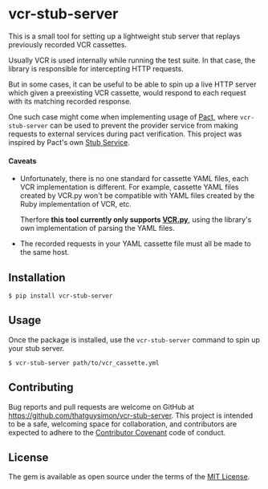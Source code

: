# vcr-stub-server

This is a small tool for setting up a lightweight stub server that replays previously recorded VCR cassettes.

Usually VCR is used internally while running the test suite. In that case, the library is responsible for intercepting HTTP requests. 

But in some cases, it can be useful to be able to spin up a live HTTP server which given a preexisting VCR cassette, would respond to each request with its matching recorded response.

One such case might come when implementing usage of [Pact](http://pact.io), where `vcr-stub-server` can be used to prevent the provider service from making requests to external services during pact verification. This project was inspired by Pact's own [Stub Service](https://github.com/pact-foundation/pact-mock_service#stub-service-usage).

#### Caveats

- Unfortunately, there is no one standard for cassette YAML files, each VCR implementation is different. For example, cassette YAML files created by VCR.py won't be compatible with YAML files created by the Ruby implementation of VCR, etc.

  Therfore **this tool currently only supports [VCR.py](https://github.com/kevin1024/vcrpy)**, using the library's own implementation of parsing the YAML files.
  
- The recorded requests in your YAML cassette file must all be made to the same host.

## Installation

```
$ pip install vcr-stub-server
```

## Usage

Once the package is installed, use the `vcr-stub-server` command to spin up your stub server.

```
$ vcr-stub-server path/to/vcr_cassette.yml
```

## Contributing

Bug reports and pull requests are welcome on GitHub at https://github.com/thatguysimon/vcr-stub-server. This project is intended to be a safe, welcoming space for collaboration, and contributors are expected to adhere to the [Contributor Covenant](https://contributor-covenant.org) code of conduct.

## License

The gem is available as open source under the terms of the [MIT License](https://opensource.org/licenses/MIT).

